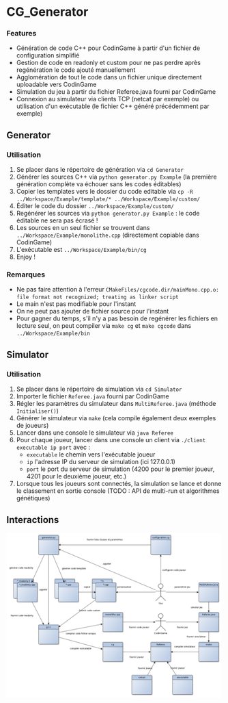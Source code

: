 # CG_Generator

### Features
* Génération de code C++ pour CodinGame à partir d'un fichier de configuration simplifié
* Gestion de code en readonly et custom pour ne pas perdre après regénération le code ajouté manuellement
* Agglomération de tout le code dans un fichier unique directement uploadable vers CodinGame
* Simulation du jeu à partir du fichier Referee.java fourni par CodinGame
* Connexion au simulateur via clients TCP (netcat par exemple) ou utilisation d'un exécutable (le fichier C++ généré précédemment par exemple)

## Generator

### Utilisation

1. Se placer dans le répertoire de génération via `cd Generator`
2. Générer les sources C++ via `python generator.py Example` (la première génération complète va échouer sans les codes éditables)
3. Copier les templates vers le dossier du code editable via `cp -R ../Workspace/Example/template/* ../Workspace/Example/custom/`
4. Éditer le code du dossier `../Workspace/Example/custom/`
5. Regénérer les sources via `python generator.py Example` : le code éditable ne sera pas écrasé !
6. Les sources en un seul fichier se trouvent dans `../Workspace/Example/monolithe.cpp` (directement copiable dans CodinGame)
7. L'exécutable est `../Workspace/Example/bin/cg`
8. Enjoy !
  
### Remarques

* Ne pas faire attention à l'erreur `CMakeFiles/cgcode.dir/mainMono.cpp.o: file format not recognized; treating as linker script`
* Le main n'est pas modifiable pour l'instant
* On ne peut pas ajouter de fichier source pour l'instant
* Pour gagner du temps, s'il n'y a pas besoin de regénérer les fichiers en lecture seul, on peut compiler via `make cg` et `make cgcode` dans `../Workspace/Example/bin`

## Simulator

### Utilisation

1. Se placer dans le répertoire de simulation via `cd Simulator`
2. Importer le fichier `Referee.java` fourni par CodinGame
3. Régler les paramètres du simulateur dans `MultiReferee.java` (méthode `Initialiser()`)
4. Générer le simulateur via `make` (cela compile également deux exemples de joueurs)
5. Lancer dans une console le simulateur via `java Referee`
6. Pour chaque joueur, lancer dans une console un client via `./client executable ip port` avec :
    * `executable` le chemin vers l'exécutable joueur
    * `ip` l'adresse IP du serveur de simulation (ici 127.0.0.1)
    * `port` le port du serveur de simulation (4200 pour le premier joueur, 4201 pour le deuxième joueur, etc.)
7. Lorsque tous les joueurs sont connectés, la simulation se lance et donne le classement en sortie console (TODO : API de multi-run et algorithmes génétiques)

## Interactions

![Interactions](https://raw.githubusercontent.com/rouviecy/CG_generator/master/interactions.png)